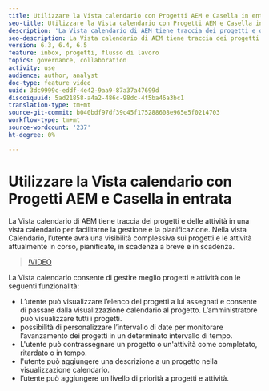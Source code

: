```yaml
---
title: Utilizzare la Vista calendario con Progetti AEM e Casella in entrata
seo-title: Utilizzare la Vista calendario con Progetti AEM e Casella in entrata
description: 'La Vista calendario di AEM tiene traccia dei progetti e delle attività in una vista calendario per facilitarne la gestione e la pianificazione. Nella vista Calendario, l’utente avrà una visibilità complessiva sui progetti e le attività attualmente in corso, pianificate, in scadenza a breve e in scadenza. '
seo-description: La Vista calendario di AEM tiene traccia dei progetti e delle attività in una vista calendario per facilitarne la gestione e la pianificazione. Nella vista Calendario, l’utente avrà una visibilità complessiva sui progetti e le attività attualmente in corso, pianificate, in scadenza a breve e in scadenza.
version: 6.3, 6.4, 6.5
feature: inbox, progetti, flusso di lavoro
topics: governance, collaboration
activity: use
audience: author, analyst
doc-type: feature video
uuid: 3dc9999c-eddf-4e42-9aa9-87a37a47699d
discoiquuid: 5ad21858-a4a2-486c-98dc-4f5ba46a3bc1
translation-type: tm+mt
source-git-commit: b040bdf97df39c45f175288608e965e5f0214703
workflow-type: tm+mt
source-wordcount: '237'
ht-degree: 0%

---
```



# Utilizzare la Vista calendario con Progetti AEM e Casella in entrata

La Vista calendario di AEM tiene traccia dei progetti e delle attività in una vista calendario per facilitarne la gestione e la pianificazione. Nella vista Calendario, l’utente avrà una visibilità complessiva sui progetti e le attività attualmente in corso, pianificate, in scadenza a breve e in scadenza.

>[!VIDEO](https://video.tv.adobe.com/v/16804/?quality=12&learn=on)

La Vista calendario consente di gestire meglio progetti e attività con le seguenti funzionalità:

* L’utente può visualizzare l’elenco dei progetti a lui assegnati e consente di passare dalla visualizzazione calendario al progetto. L’amministratore può visualizzare tutti i progetti.
* possibilità di personalizzare l’intervallo di date per monitorare l’avanzamento dei progetti in un determinato intervallo di tempo.
* L&#39;utente può contrassegnare un progetto o un&#39;attività come completato, ritardato o in tempo.
* l&#39;utente può aggiungere una descrizione a un progetto nella visualizzazione calendario.
* l’utente può aggiungere un livello di priorità a progetti e attività.
